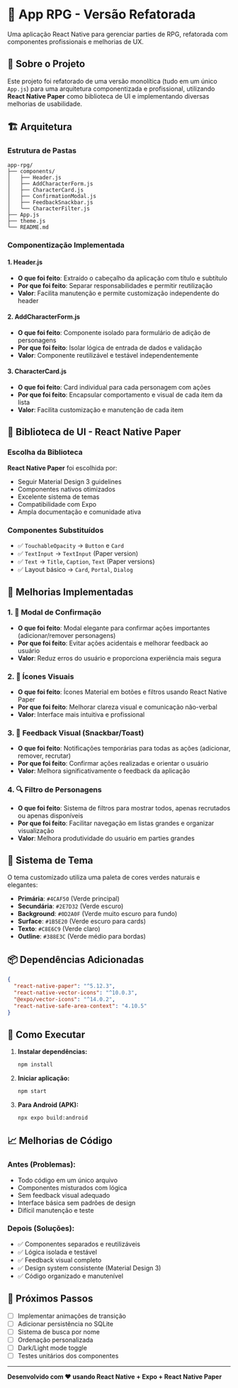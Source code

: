 # 🏰 App RPG - Versão Refatorada

Uma aplicação React Native para gerenciar parties de RPG, refatorada com componentes profissionais e melhorias de UX.

## 📱 Sobre o Projeto

Este projeto foi refatorado de uma versão monolítica (tudo em um único `App.js`) para uma arquitetura componentizada e profissional, utilizando **React Native Paper** como biblioteca de UI e implementando diversas melhorias de usabilidade.

## 🏗️ Arquitetura

### Estrutura de Pastas
```
app-rpg/
├── components/
│   ├── Header.js
│   ├── AddCharacterForm.js
│   ├── CharacterCard.js
│   ├── ConfirmationModal.js
│   ├── FeedbackSnackbar.js
│   └── CharacterFilter.js
├── App.js
├── theme.js
└── README.md
```

### Componentização Implementada

#### 1. **Header.js**
- **O que foi feito**: Extraído o cabeçalho da aplicação com título e subtítulo
- **Por que foi feito**: Separar responsabilidades e permitir reutilização
- **Valor**: Facilita manutenção e permite customização independente do header

#### 2. **AddCharacterForm.js**
- **O que foi feito**: Componente isolado para formulário de adição de personagens
- **Por que foi feito**: Isolar lógica de entrada de dados e validação
- **Valor**: Componente reutilizável e testável independentemente

#### 3. **CharacterCard.js**
- **O que foi feito**: Card individual para cada personagem com ações
- **Por que foi feito**: Encapsular comportamento e visual de cada item da lista
- **Valor**: Facilita customização e manutenção de cada item

## 🎨 Biblioteca de UI - React Native Paper

### Escolha da Biblioteca
**React Native Paper** foi escolhida por:
- Seguir Material Design 3 guidelines
- Componentes nativos otimizados
- Excelente sistema de temas
- Compatibilidade com Expo
- Ampla documentação e comunidade ativa

### Componentes Substituídos
- ✅ `TouchableOpacity` → `Button` e `Card`
- ✅ `TextInput` → `TextInput` (Paper version)
- ✅ `Text` → `Title`, `Caption`, `Text` (Paper versions)
- ✅ Layout básico → `Card`, `Portal`, `Dialog`

## 🚀 Melhorias Implementadas

### 1. 📝 Modal de Confirmação
- **O que foi feito**: Modal elegante para confirmar ações importantes (adicionar/remover personagens)
- **Por que foi feito**: Evitar ações acidentais e melhorar feedback ao usuário
- **Valor**: Reduz erros do usuário e proporciona experiência mais segura

### 2. 🎯 Ícones Visuais
- **O que foi feito**: Ícones Material em botões e filtros usando React Native Paper
- **Por que foi feito**: Melhorar clareza visual e comunicação não-verbal
- **Valor**: Interface mais intuitiva e profissional

### 3. 💬 Feedback Visual (Snackbar/Toast)
- **O que foi feito**: Notificações temporárias para todas as ações (adicionar, remover, recrutar)
- **Por que foi feito**: Confirmar ações realizadas e orientar o usuário
- **Valor**: Melhora significativamente o feedback da aplicação

### 4. 🔍 Filtro de Personagens
- **O que foi feito**: Sistema de filtros para mostrar todos, apenas recrutados ou apenas disponíveis
- **Por que foi feito**: Facilitar navegação em listas grandes e organizar visualização
- **Valor**: Melhora produtividade do usuário em parties grandes

## 🎨 Sistema de Tema

O tema customizado utiliza uma paleta de cores verdes naturais e elegantes:
- **Primária**: `#4CAF50` (Verde principal)
- **Secundária**: `#2E7D32` (Verde escuro)
- **Background**: `#0D2A0F` (Verde muito escuro para fundo)
- **Surface**: `#1B5E20` (Verde escuro para cards)
- **Texto**: `#C8E6C9` (Verde claro)
- **Outline**: `#388E3C` (Verde médio para bordas)

## 📦 Dependências Adicionadas

```json
{
  "react-native-paper": "^5.12.3",
  "react-native-vector-icons": "^10.0.3",
  "@expo/vector-icons": "^14.0.2",
  "react-native-safe-area-context": "4.10.5"
}
```

## 🔧 Como Executar

1. **Instalar dependências:**
   ```bash
   npm install
   ```

2. **Iniciar aplicação:**
   ```bash
   npm start
   ```

3. **Para Android (APK):**
   ```bash
   npx expo build:android
   ```

## 📈 Melhorias de Código

### Antes (Problemas):
- Todo código em um único arquivo
- Componentes misturados com lógica
- Sem feedback visual adequado
- Interface básica sem padrões de design
- Difícil manutenção e teste

### Depois (Soluções):
- ✅ Componentes separados e reutilizáveis
- ✅ Lógica isolada e testável
- ✅ Feedback visual completo
- ✅ Design system consistente (Material Design 3)
- ✅ Código organizado e manutenível

## 🎯 Próximos Passos

- [ ] Implementar animações de transição
- [ ] Adicionar persistência no SQLite
- [ ] Sistema de busca por nome
- [ ] Ordenação personalizada
- [ ] Dark/Light mode toggle
- [ ] Testes unitários dos componentes

---

**Desenvolvido com ❤️ usando React Native + Expo + React Native Paper**